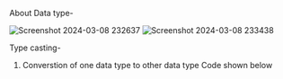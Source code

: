 About Data type-

![Screenshot 2024-03-08 232637](https://github.com/Nikita-15-ab/DSA/assets/126350305/ff8b91fa-13ff-4faa-9581-6125a6e97b63)
![Screenshot 2024-03-08 233438](https://github.com/Nikita-15-ab/DSA/assets/126350305/cb20fdbd-935e-487b-9064-11fb91b4b8b3)


Type casting-
1) Converstion of one data type to other data type
Code shown below


